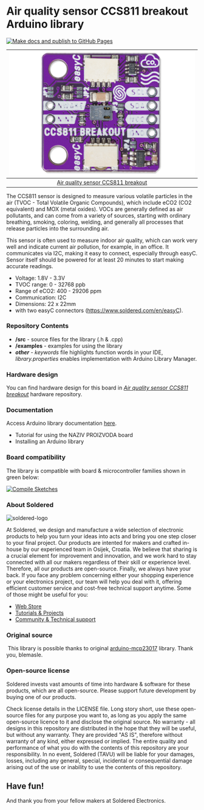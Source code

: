 # Air quality sensor CCS811 breakout Arduino library

[![Make docs and publish to GitHub Pages](https://github.com/e-radionicacom/Soldered-CCS811-Air-Quality-Sensor-Arduino-Library/actions/workflows/make_docs.yml/badge.svg?branch=dev)](https://github.com/e-radionicacom/Soldered-CCS811-Air-Quality-Sensor-Arduino-Library/actions/workflows/make_docs.yml)

| ![Air quality sensor CCS811 breakout](https://github.com/SolderedElectronics/Air-quality-sensor-CCS811-breakout-hardware-design/blob/main/OUTPUTS/V1.1.1/333009.jpg) |
| :---------------------------------------------------------------------------------------------: |
| [Air quality sensor CCS811 breakout](https://www.solde.red/333009)                                                            |

The CCS811 sensor is designed to measure various volatile particles in the air (TVOC - Total Volatile Organic Compounds), which include eCO2 (CO2 equivalent) and MOX (metal oxides). VOCs are generally defined as air pollutants, and can come from a variety of sources, starting with ordinary breathing, smoking, coloring, welding, and generally all processes that release particles into the surrounding air.

This sensor is often used to measure indoor air quality, which can work very well and indicate current air pollution, for example, in an office. It communicates via I2C, making it easy to connect, especially through easyC. Sensor itself should be powered for at least 20 minutes to start making accurate readings.

- Voltage: 1.8V - 3.3V
- TVOC range: 0 - 32768 ppb
- Range of eCO2: 400 - 29206 ppm
- Communication: I2C
- Dimensions: 22 x 22mm
- with two easyC connectors (https://www.soldered.com/en/easyC). 

### Repository Contents
- **/src** - source files for the library (.h & .cpp)
- **/examples** - examples for using the library
- ***other*** - *keywords* file highlights function words in your IDE, *library.properties* enables implementation with Arduino Library Manager.

### Hardware design
You can find hardware design for this board in [*Air quality sensor CCS811 breakout*](https://github.com/SolderedElectronics/Air-quality-sensor-CCS811-breakout-hardware-design) hardware repository.

### Documentation

Access Arduino library documentation [here](https://SolderedElectronics.github.io/Soldered-CCS811-Air-Quality-Sensor-Arduino-Library/).

- Tutorial for using the NAZIV PROIZVODA board
- Installing an Arduino library

### Board compatibility

The library is compatible with board & microcontroller families shown in green below: 

[![Compile Sketches](http://github-actions.40ants.com/e-radionicacom/Soldered-CCS811-Air-Quality-Sensor-Arduino-Library/matrix.svg?branch=dev&only=Compile%20Sketches)](https://github.com/e-radionicacom/Soldered-CCS811-Air-Quality-Sensor-Arduino-Library/actions/workflows/compile_test.yml)


### About Soldered
<img src="https://raw.githubusercontent.com/e-radionicacom/Soldered-CCS811-Air-Quality-Sensor-Arduino-Library/dev/extras/Soldered-logo-color.png" alt="soldered-logo" width="500"/>

At Soldered, we design and manufacture a wide selection of electronic products to help you turn your ideas into acts and bring you one step closer to your final project. Our products are intented for makers and crafted in-house by our experienced team in Osijek, Croatia. We believe that sharing is a crucial element for improvement and innovation, and we work hard to stay connected with all our makers regardless of their skill or experience level. Therefore, all our products are open-source. Finally, we always have your back. If you face any problem concerning either your shopping experience or your electronics project, our team will help you deal with it, offering efficient customer service and cost-free technical support anytime. Some of those might be useful for you:

- [Web Store](https://www.soldered.com/shop)
- [Tutorials & Projects](https://soldered.com/learn)
- [Community & Technical support](https://soldered.com/community)


### Original source
​
This library is possible thanks to original [arduino-mcp23017](https://github.com/blemasle/arduino-mcp23017) library. Thank you, blemasle. 


### Open-source license
Soldered invests vast amounts of time into hardware & software for these products, which are all open-source. Please support future development by buying one of our products. 

Check license details in the LICENSE file. Long story short, use these open-source files for any purpose you want to, as long as you apply the same open-source licence to it and disclose the original source. No warranty - all designs in this repository are distributed in the hope that they will be useful, but without any warranty. They are provided "AS IS", therefore without warranty of any kind, either expressed or implied. The entire quality and performance of what you do with the contents of this repository are your responsibility. In no event, Soldered (TAVU) will be liable for your damages, losses, including any general, special, incidental or consequential damage arising out of the use or inability to use the contents of this repository. 

## Have fun! 
And thank you from your fellow makers at Soldered Electronics.